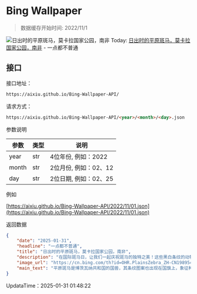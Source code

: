 # Bing Wallpaper

> 数据缓存开始时间: 2022/11/1

![日出时的平原斑马，莫卡拉国家公园，南非](https://cn.bing.com/th?id=OHR.PlainsZebra_ZH-CN1989542307_1920x1080.webp)
Today: [日出时的平原斑马，莫卡拉国家公园，南非](https://cn.bing.com/th?id=OHR.PlainsZebra_ZH-CN1989542307_1920x1080.webp) - 一点都不普通

## 接口

接口地址：

```html
https://aixiu.github.io/Bing-Wallpaper-API/
```

请求方式：

```html
https://aixiu.github.io/Bing-Wallpaper-API/<year>/<month>/<day>.json
```

参数说明

| 参数 | 类型 | 说明 |
| - | - | - |
| year | str | 4位年份, 例如：2022 |
| month | str | 2位月份, 例如：02、12 |
| day | str | 2位日期, 例如：02、25 |

例如

[https://aixiu.github.io/Bing-Wallpaper-API/2022/11/01.json](https://aixiu.github.io/Bing-Wallpaper-API/2022/11/01.json)

返回数据

```json
{
    "date": "2025-01-31",
    "headline": "一点都不普通",
    "title": "日出时的平原斑马，莫卡拉国家公园，南非",
    "description": "在国际斑马日，让我们一起庆祝斑马的独特之美！这些黑白条纹的动物主要生活在非洲草原上，从肯尼亚延伸至南非。斑马分为细纹斑马、平原斑马和山斑马三种，其中细纹斑马最为濒危，其数量在三十年内减少了一半以上。尽管平原斑马种群繁盛，山斑马仍面临偷猎和栖息地侵占等威胁。斑马在生态系统中发挥着重要作用，它们与狮子和鬣狗等捕食者共存，并影响草原生态的平衡。",
    "image_url": "https://cn.bing.com/th?id=OHR.PlainsZebra_ZH-CN1989542307_1920x1080.webp",
    "main_text": "平原斑马是博茨瓦纳共和国的国兽，其条纹图案也出现在国旗上，象征种族和谐。"
}
```

UpdataTime：2025-01-31 01:48:22
